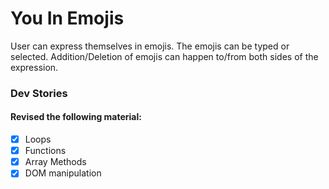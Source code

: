 # You In Emojis

User can express themselves in emojis. The emojis can be typed or selected. 
Addition/Deletion of emojis can happen to/from both sides of the expression.

### Dev Stories

#### Revised the following material:

- [x] Loops
- [x] Functions
- [x] Array Methods
- [x] DOM manipulation
